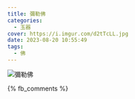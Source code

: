 ```yaml
---
title: 彌勒佛
categories:
  - 玉器
cover: https://i.imgur.com/d2tTcLL.jpg
date: 2023-08-20 10:55:49
tags:
  - 佛
---
```


![彌勒佛](https://i.imgur.com/d2tTcLL.jpg)

{% fb_comments %}
